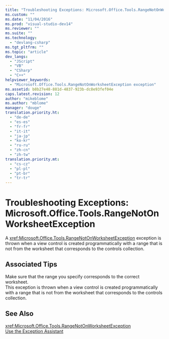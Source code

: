 ```yaml
---
title: "Troubleshooting Exceptions: Microsoft.Office.Tools.RangeNotOnWorksheetException | Microsoft Docs"
ms.custom: ""
ms.date: "11/04/2016"
ms.prod: "visual-studio-dev14"
ms.reviewer: ""
ms.suite: ""
ms.technology: 
  - "devlang-csharp"
ms.tgt_pltfrm: ""
ms.topic: "article"
dev_langs: 
  - "JScript"
  - "VB"
  - "CSharp"
  - "C++"
helpviewer_keywords: 
  - "Microsoft.Office.Tools.RangeNotOnWorksheetException exception"
ms.assetid: b8b27e48-881d-4837-923b-dc8e93fef04e
caps.latest.revision: 12
author: "mikeblome"
ms.author: "mblome"
manager: "douge"
translation.priority.ht: 
  - "de-de"
  - "es-es"
  - "fr-fr"
  - "it-it"
  - "ja-jp"
  - "ko-kr"
  - "ru-ru"
  - "zh-cn"
  - "zh-tw"
translation.priority.mt: 
  - "cs-cz"
  - "pl-pl"
  - "pt-br"
  - "tr-tr"
---
```

# Troubleshooting Exceptions: Microsoft.Office.Tools.RangeNotOnWorksheetException
A <xref:Microsoft.Office.Tools.RangeNotOnWorksheetException> exception is thrown when a view control is created programmatically with a range that is not from the worksheet that corresponds to the controls collection.  
  
## Associated Tips  
 Make sure that the range you specify corresponds to the correct worksheet.  
 This exception is thrown when a view control is created programmatically with a range that is not from the worksheet that corresponds to the controls collection.  
  
## See Also  
 <xref:Microsoft.Office.Tools.RangeNotOnWorksheetException>   
 [Use the Exception Assistant](http://msdn.microsoft.com/en-us/Library/e0a78c50-7318-4d54-af51-40c00aea8711)